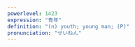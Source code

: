 ```yaml
---
powerlevel: 1423
expression: "青年"
definition: "(n) youth; young man; (P)"
pronunciation: "せいねん"
---
```

